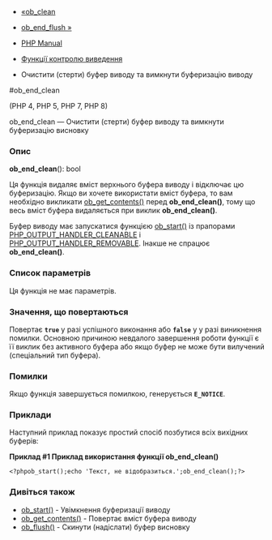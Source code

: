 - [«ob_clean](function.ob-clean.md)
- [ob_end_flush »](function.ob-end-flush.md)

- [PHP Manual](index.md)
- [Функції контролю виведення](ref.outcontrol.md)
- Очистити (стерти) буфер виводу та вимкнути буферизацію виводу

#ob_end_clean

(PHP 4, PHP 5, PHP 7, PHP 8)

ob_end_clean — Очистити (стерти) буфер виводу та вимкнути буферизацію
висновку

### Опис

**ob_end_clean**(): bool

Ця функція видаляє вміст верхнього буфера виводу і відключає
цю буферизацію. Якщо ви хочете використати вміст буфера, то вам
необхідно викликати [ob_get_contents()](function.ob-get-contents.md)
перед **ob_end_clean()**, тому що весь вміст буфера видаляється при
виклик **ob_end_clean()**.

Буфер виводу має запускатися функцією
[ob_start()](function.ob-start.md) із прапорами
[PHP_OUTPUT_HANDLER_CLEANABLE](outcontrol.constants.md#constant.php-output-handler-cleanable)
і
[PHP_OUTPUT_HANDLER_REMOVABLE](outcontrol.constants.md#constant.php-output-handler-removable).
Інакше не спрацює **ob_end_clean()**.

### Список параметрів

Ця функція не має параметрів.

### Значення, що повертаються

Повертає **`true`** у разі успішного виконання або **`false`** у
у разі виникнення помилки. Основною причиною невдалого завершення
роботи функції є її виклик без активного буфера або якщо буфер не
може бути вилучений (спеціальний тип буфера).

### Помилки

Якщо функція завершується помилкою, генерується **`E_NOTICE`**.

### Приклади

Наступний приклад показує простий спосіб позбутися всіх вихідних
буферів:

**Приклад #1 Приклад використання функції **ob_end_clean()****

` <?phpob_start();echo 'Текст, не відобразиться.';ob_end_clean();?> `

### Дивіться також

- [ob_start()](function.ob-start.md) - Увімкнення буферизації виводу
- [ob_get_contents()](function.ob-get-contents.md) - Повертає
вміст буфера виводу
- [ob_flush()](function.ob-flush.md) - Скинути (надіслати) буфер
висновку
